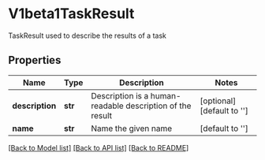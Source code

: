# V1beta1TaskResult

TaskResult used to describe the results of a task
## Properties
Name | Type | Description | Notes
------------ | ------------- | ------------- | -------------
**description** | **str** | Description is a human-readable description of the result | [optional] [default to '']
**name** | **str** | Name the given name | [default to '']

[[Back to Model list]](../README.md#documentation-for-models) [[Back to API list]](../README.md#documentation-for-api-endpoints) [[Back to README]](../README.md)



